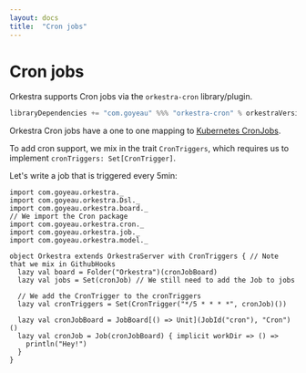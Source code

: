 ```yaml
---
layout: docs
title:  "Cron jobs"
---
```


# Cron jobs

Orkestra supports Cron jobs via the `orkestra-cron` library/plugin.
```scala
libraryDependencies += "com.goyeau" %%% "orkestra-cron" % orkestraVersion
```

Orkestra Cron jobs have a one to one mapping to [Kubernetes CronJobs](https://kubernetes.io/docs/concepts/workloads/controllers/cron-jobs/).

To add cron support, we mix in the trait `CronTriggers`, which requires us to implement
`cronTriggers: Set[CronTrigger]`.

Let's write a job that is triggered every 5min:
```tut:silent
import com.goyeau.orkestra._
import com.goyeau.orkestra.Dsl._
import com.goyeau.orkestra.board._
// We import the Cron package
import com.goyeau.orkestra.cron._
import com.goyeau.orkestra.job._
import com.goyeau.orkestra.model._

object Orkestra extends OrkestraServer with CronTriggers { // Note that we mix in GithubHooks
  lazy val board = Folder("Orkestra")(cronJobBoard)
  lazy val jobs = Set(cronJob) // We still need to add the Job to jobs

  // We add the CronTrigger to the cronTriggers
  lazy val cronTriggers = Set(CronTrigger("*/5 * * * *", cronJob)())

  lazy val cronJobBoard = JobBoard[() => Unit](JobId("cron"), "Cron")()
  lazy val cronJob = Job(cronJobBoard) { implicit workDir => () =>
    println("Hey!")
  }
}
```
